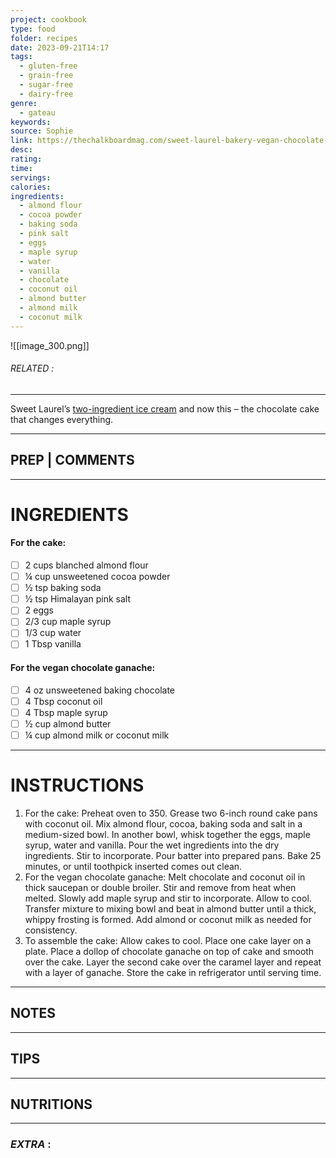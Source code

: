 ```yaml
---
project: cookbook
type: food
folder: recipes
date: 2023-09-21T14:17
tags:
  - gluten-free
  - grain-free
  - sugar-free
  - dairy-free
genre:
  - gateau
keywords: 
source: Sophie
link: https://thechalkboardmag.com/sweet-laurel-bakery-vegan-chocolate-caramel-cake-recipe#sl=2
desc: 
rating: 
time: 
servings: 
calories: 
ingredients:
  - almond flour
  - cocoa powder
  - baking soda
  - pink salt
  - eggs
  - maple syrup
  - water
  - vanilla
  - chocolate
  - coconut oil
  - almond butter
  - almond milk
  - coconut milk
---
```


![[image_300.png]]
###### *RELATED* : 
---
Sweet Laurel’s [two-ingredient ice cream](http://thechalkboardmag.com/two-ingredient-raw-dairy-free-ice-cream-from-sweet-laurel-bakery) and now this – the chocolate cake that changes everything.

---
## PREP | COMMENTS



---
# INGREDIENTS

#### **For the cake:**

- [ ] 2 cups blanched almond flour
- [ ] ¼ cup unsweetened cocoa powder
- [ ] ½ tsp baking soda
- [ ] ½ tsp Himalayan pink salt
- [ ] 2 eggs
- [ ] 2/3 cup maple syrup
- [ ] 1/3 cup water
- [ ] 1 Tbsp vanilla

#### **For the vegan chocolate ganache:**

- [ ] 4 oz unsweetened baking chocolate
- [ ] 4 Tbsp coconut oil
- [ ] 4 Tbsp maple syrup
- [ ] ½ cup almond butter
- [ ] ¼ cup almond milk or coconut milk

---
# INSTRUCTIONS

1. For the cake: Preheat oven to 350. Grease two 6-inch round cake pans with coconut oil. Mix almond flour, cocoa, baking soda and salt in a medium-sized bowl. In another bowl, whisk together the eggs, maple syrup, water and vanilla. Pour the wet ingredients into the dry ingredients. Stir to incorporate. Pour batter into prepared pans. Bake 25 minutes, or until toothpick inserted comes out clean.
2. For the vegan chocolate ganache: Melt chocolate and coconut oil in thick saucepan or double broiler. Stir and remove from heat when melted. Slowly add maple syrup and stir to incorporate. Allow to cool. Transfer mixture to mixing bowl and beat in almond butter until a thick, whippy frosting is formed. Add almond or coconut milk as needed for consistency.
3. To assemble the cake: Allow cakes to cool. Place one cake layer on a plate. Place a dollop of chocolate ganache on top of cake and smooth over the cake. Layer the second cake over the caramel layer and repeat with a layer of ganache. Store the cake in refrigerator until serving time.

---
## NOTES



---
## TIPS



---
## NUTRITIONS



---
### *EXTRA* :



